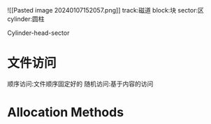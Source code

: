 ![[Pasted image 20240107152057.png]]
track:磁道
block:块
sector:区
cylinder:圆柱

Cylinder-head-sector
# 文件访问
顺序访问:文件顺序固定好的
随机访问:基于内容的访问

# Allocation Methods

